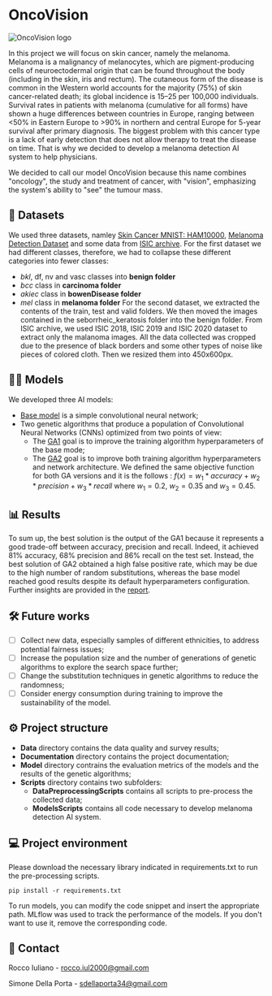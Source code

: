 # OncoVision
 ![OncoVision logo](https://github.com/Rocco000/OncoVision/blob/main/OncoVisionLogo.png)
 
 In this project  we will focus on skin cancer, namely the melanoma. Melanoma is a malignancy of melanocytes, which are pigment-producing cells of neuroectodermal origin that can be found throughout the body (including in the skin, iris and rectum). The cutaneous form of the disease is common in the Western world accounts for the majority (75%) of skin cancer-related death; its global incidence is 15–25 per 100,000 individuals. Survival rates in patients with melanoma (cumulative for all forms) have shown a huge differences between countries in Europe, ranging between <50% in Eastern Europe to >90% in northern and central Europe for 5-year survival after primary diagnosis. The biggest problem with this cancer type is a lack of early detection that does not allow therapy to treat the disease on time. That is why we decided to develop a melanoma detection AI system to help physicians.
 
 We decided to call our model OncoVision because this name combines "oncology", the study and treatment of cancer, with "vision", emphasizing the system's ability to "see" the tumour mass.

 ## 📂 ​Datasets
 
  We used three datasets, namley [Skin Cancer MNIST: HAM10000](https://www.kaggle.com/datasets/kmader/skin-cancer-mnist-ham10000), [Melanoma Detection Dataset](https://www.kaggle.com/datasets/wanderdust/skin-lesion-analysis-toward-melanoma-detection) and some data from [ISIC archive](https://api.isic-archive.com/collections/?pinned=true). For the first dataset we had different classes, therefore, we had to collapse these different categories into fewer classes:
  * _bkl_, df, nv and vasc classes into __benign folder__
  * _bcc_ class in __carcinoma folder__
  * _akiec_ class in __bowenDisease folder__
  * _mel_ class in __melanoma folder__
 For the second dataset, we extracted the contents of the train, test and valid folders. We then moved the images contained in the seborrheic_keratosis folder into the benign folder.
 From ISIC archive, we used ISIC 2018, ISIC 2019 and ISIC 2020 dataset to extract only the malanoma images.
 All the data collected was cropped due to the presence of black borders and some other types of noise like pieces of colored cloth. Then we resized them into 450x600px.

## 🧠​🧬 ​Models

 We developed three AI models:
 * [Base model](https://github.com/Rocco000/OncoVision/blob/main/Scripts/ModelsScripts/ModelArchitecture1.ipynb) is a simple convolutional neural network;
 * Two genetic algorithms that produce a population of Convolutional Neural Networks (CNNs) optimized from two points of view:
      * The [GA1](https://github.com/Rocco000/OncoVision/blob/main/Scripts/ModelsScripts/GAapproach1.ipynb) goal is to improve the training algorithm hyperparameters of the base mode;
      * The [GA2](https://github.com/Rocco000/OncoVision/blob/main/Scripts/ModelsScripts/GAApproach2.ipynb) goal is to improve both training algorithm hyperparameters and network architecture.
  We defined the same objective function for both GA versions and it is the follows : $f(x)= w_1 * accuracy+w_2 * precision+w_3 * recall$ where $w_1=0.2$, $w_2=0.35$ and $w_3=0.45$.

## 📊 Results

 To sum up, the best solution is the output of the GA1 because it represents a good trade-off between accuracy, precision and recall. Indeed, it achieved 81% accuracy, 68% precision and 86% recall on the test set. Instead, the best solution of GA2 obtained a high false positive rate, which may be due to the high number of random substitutions, whereas the base model reached good results despite its default hyperparameters configuration. Further insights are provided in the [report](https://github.com/Rocco000/OncoVision/blob/main/Documentation/OncoVision.pdf).

## 🛠️ Future works

 - [ ] Collect new data, especially samples of different ethnicities, to address potential fairness issues;
 - [ ] Increase the population size and the number of generations of genetic algorithms to explore the search space further;
 - [ ] Change the substitution techniques in genetic algorithms to reduce the randomness;
 - [ ] Consider energy consumption during training to improve the sustainability of the model.

## ⚙️ ​Project structure

 * __Data__ directory contains the data quality and survey results;
 * __Documentation__ directory contains the project documentation;
 * __Model__ directory contrains the evaluation metrics of the models and the results of the genetic algorithms;
 * __Scripts__ directory contains two subfolders:
      * __DataPreprocessingScripts__ contains all scripts to pre-process the collected data;
      * __ModelsScripts__ contains all code necessary to develop melanoma detection AI system.

## 💻 Project environment

 Please download the necessary library indicated in requirements.txt to run the pre-processing scripts.
 
 `pip install -r requirements.txt`
 
 To run models, you can modify the code snippet and insert the appropriate path. MLflow was used to track the performance of the models. If you don't want to use it, remove the corresponding code.

## 📧 ​Contact

 Rocco Iuliano - rocco.iul2000@gmail.com
 
 Simone Della Porta - sdellaporta34@gmail.com

